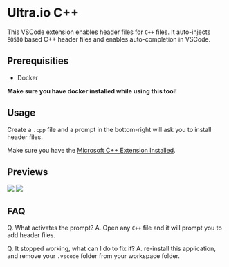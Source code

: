 # Ultra.io C++

This VSCode extension enables header files for `C++` files. It auto-injects `EOSIO` based C++ header files and enables auto-completion in VSCode.

## Prerequisities

- Docker

**Make sure you have docker installed while using this tool!**

## Usage

Create a `.cpp` file and a prompt in the bottom-right will ask you to install header files.

Make sure you have the [Microsoft C++ Extension Installed](https://marketplace.visualstudio.com/items?itemName=ms-vscode.cpptools).

## Previews

![](https://i.imgur.com/CwGOLcl.png)
![](https://i.imgur.com/cP984JY.png)

## FAQ

Q. What activates the prompt?
A. Open any `C++` file and it will prompt you to add header files.

Q. It stopped working, what can I do to fix it?
A. re-install this application, and remove your `.vscode` folder from your workspace folder.